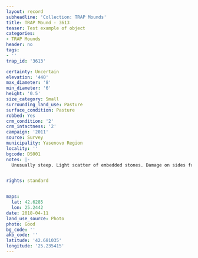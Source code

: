```yaml
---
layout: record
subheadline: 'Collection: TRAP Mounds'
title: TRAP Mound - 3613
teaser: Test example of object
categories:
- TRAP Mounds
header: no
tags:
- ''
trap_id: '3613'

certainty: Uncertain
elevation: '440'
max_diameter: '8'
min_diameter: '6'
height: '0.5'
size_category: Small
surrounding_land_use: Pasture
surface_condition: Pasture
robbed: Yes
crm_condition: '2'
crm_intactness: '2'
campaign: '2011'
source: Survey
municipality: Yasenovo Region
locality: ''
bgcode: DS001
notes: |-
  Unusually steep. Light scatter of embedded stones. Damage on sides from agriculture.


rights: standard


maps:
  lat: 42.6285
  lon: 25.2442
date: 2018-04-11
land_use_source: Photo
photo: Good
bg_code: ''
akb_code: ''
latitude: '42.681035'
longitude: '25.235415'
---
```

